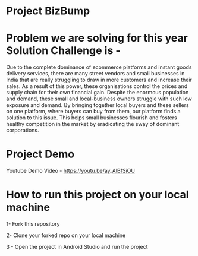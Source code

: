 # Project BizBump

# Problem we are solving for this year Solution Challenge is - 

Due to the complete dominance of ecommerce platforms and instant goods delivery services, there are many street vendors and small businesses in India that are really struggling to draw in more customers and increase their sales. As a result of this power, these organisations control the prices and supply chain for their own financial gain.
Despite the enormous population and demand, these small and local-business owners struggle with such low exposure and demand. By bringing together local buyers and these sellers on one platform, where buyers can buy from them, our platform finds a solution to this issue. This helps small businesses flourish and fosters healthy competition in the market by eradicating the sway of dominant corporations.

# Project Demo

Youtube Demo Video - https://youtu.be/ay_AlBfSiOU

# How to run this project on your local machine

1- Fork this repository

2- Clone your forked repo on your local machine

3 - Open the project in Android Studio and run the project
